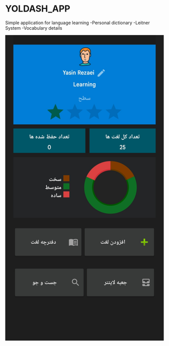 # YOLDASH_APP
Simple application for language learning
-Personal dictionary
-Leitner System
-Vocabulary details

![Screenshot](1.jpg)
